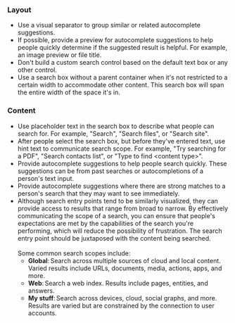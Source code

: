 ### Layout

- Use a visual separator to group similar or related autocomplete suggestions.
- If possible, provide a preview for autocomplete suggestions to help people quickly determine if the suggested result is helpful. For example, an image preview or file title.
- Don't build a custom search control based on the default text box or any other control.
- Use a search box without a parent container when it's not restricted to a certain width to accommodate other content. This search box will span the entire width of the space it's in.

### Content

- Use placeholder text in the search box to describe what people can search for. For example, "Search", "Search files", or "Search site".
- After people select the search box, but before they've entered text, use hint text to communicate search scope. For example, "Try searching for a PDF", "Search contacts list", or "Type to find \<content type\>".
- Provide autocomplete suggestions to help people search quickly. These suggestions can be from past searches or autocompletions of a person's text input.
- Provide autocomplete suggestions where there are strong matches to a person's search that they may want to see immediately.
- Although search entry points tend to be similarly visualized, they can provide access to results that range from broad to narrow. By effectively communicating the scope of a search, you can ensure that people's expectations are met by the capabilities of the search you're performing, which will reduce the possibility of frustration. The search entry point should be juxtaposed with the content being searched.<br/><br/>Some common search scopes include:
  - **Global**: Search across multiple sources of cloud and local content. Varied results include URLs, documents, media, actions, apps, and more.
  - **Web**: Search a web index. Results include pages, entities, and answers.
  - **My stuff**: Search across devices, cloud, social graphs, and more. Results are varied but are constrained by the connection to user accounts.
